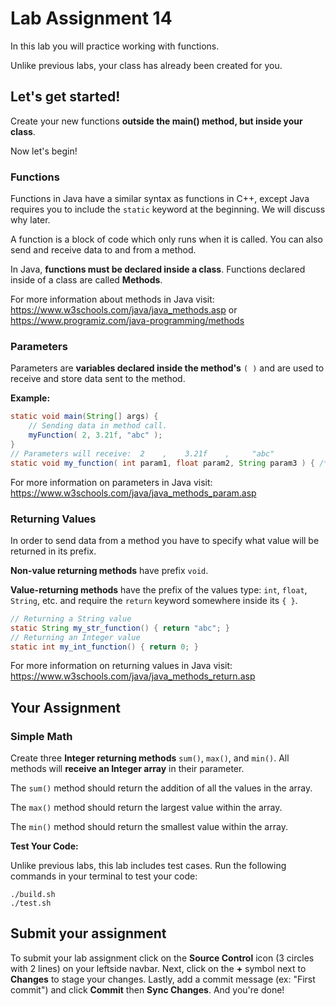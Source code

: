 # Lab Assignment 14

In this lab you will practice working with functions.

Unlike previous labs, your class has already been created for you. 

## Let's get started!

Create your new functions **outside the main() method, but inside your class**.

Now let's begin!

### Functions

Functions in Java have a similar syntax as functions in C++, except Java requires you to include the `static` keyword at the beginning. We will discuss why later.

A function is a block of code which only runs when it is called. You can also send and receive data to and from a method.

In Java, **functions must be declared inside a class**. Functions declared inside of a class are called **Methods**.

For more information about methods in Java visit: https://www.w3schools.com/java/java_methods.asp or https://www.programiz.com/java-programming/methods

### Parameters

Parameters are **variables declared inside the method's** `( )` and are used to receive and store data sent to the method.

**Example:**

```java
static void main(String[] args) {
	// Sending data in method call.
	myFunction( 2, 3.21f, "abc" );
}
// Parameters will receive:  2    ,    3.21f    ,     "abc"
static void my_function( int param1, float param2, String param3 ) { /**/ }
```

For more information on parameters in Java visit: https://www.w3schools.com/java/java_methods_param.asp

### Returning Values

In order to send data from a method you have to specify what value will be returned in its prefix. 

**Non-value returning methods** have prefix `void`. 

**Value-returning methods** have the prefix of the values type: `int`, `float`, `String`, etc. and require the `return` keyword somewhere inside its `{ }`. 

```java
// Returning a String value
static String my_str_function() { return "abc"; }
// Returning an Integer value
static int my_int_function() { return 0; }
```

For more information on returning values in Java visit: https://www.w3schools.com/java/java_methods_return.asp

## Your Assignment

### Simple Math

Create three **Integer returning methods** `sum()`, `max()`, and `min()`. All methods will **receive an Integer array** in their parameter.

The `sum()` method should return the addition of all the values in the array.

The `max()` method should return the largest value within the array.

The `min()` method should return the smallest value within the array.

**Test Your Code:**

Unlike previous labs, this lab includes test cases. Run the following commands in your terminal to test your code:

```
./build.sh
./test.sh
```

## Submit your assignment

To submit your lab assignment click on the **Source Control** icon (3 circles with 2 lines) on your leftside navbar. Next, click on the **+** symbol next to **Changes** to stage your changes. Lastly, add a commit message (ex: "First commit") and click **Commit** then **Sync Changes**. And you're done!